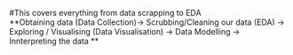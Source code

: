 #This covers everything from data scrapping to EDA  <br/>
**Obtaining data (Data Collection)-> Scrubbing/Cleaning our data (EDA) -> Exploring / Visualising (Data Visualisation) -> Data Modelling -> Innterpreting the data **
